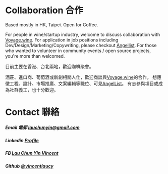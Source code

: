 # Collaboration 合作
Based mostly in HK, Taipei. Open for Coffee.

For people in wine/startup industry, welcome to discuss collaboration with [Voyage.wine](https://voyage.wine).
For application in job positions including Dev/Design/Marketing/Copywriting, please checkout [Angellist](https://angel.co/voyage-wine). For those who wanted to volunteer in community events / open source projects, you're more than welcomed.

目前主要在香港、台北兩地，歡迎咖啡聚會。

酒莊、進口商、葡萄酒或新創相關人仕，歡迎商談與[Voyage.wine](https://voyage.wine)的合作。
想應徵工程、設計、市場推廣、文案編輯等職位、可見[AngelList](https://angel.co/voyage-wine)。
有志參與項目或成為社群義工，也十分歡迎。

# Contact 聯絡
##### Email 電郵 [lauchunyin@gmail.com](mailto:lauchunyin@gmail.com)

##### Linkedin [Profile](https://www.linkedin.com/in/chun-yin-vincent-lau-45347610/)

##### FB [Lau Chun Yin Vincent](https://www.facebook.com/vincentlcy)

##### Github [@vincentlaucy](https://github.com/vincentlaucy/)
